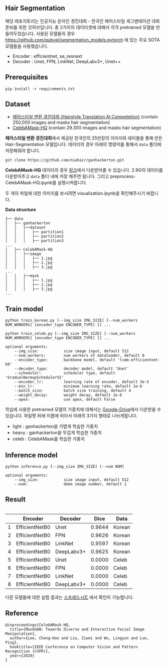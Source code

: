 ## Hair Segmentation 
해당 레포지토리는 인공지능 온라인 경진대회 - 한국인 헤어스타일 세그멘테이션 대회 준비를 위한 깃허브입니다. 총 2가지의 데이터셋에 대해서 각각 pretrained 모델을 만들어두었습니다. 사용된 모델들의 경우 https://github.com/qubvel/segmentation_models.pytorch 에 있는 주요 SOTA 모델들을 사용했습니다. 
- Encoder : efficientnet, se_resnext
- Decoder : Unet, FPN, LinkNet, DeepLabv3+, Unet++

## Prerequisites
`pip install -r requirements.txt` 

## Dataset 
- [헤어스타일 변환 경진대회 (Hairstyle Translation AI Competetion)](https://github.com/niahair/ganhackerton) (contain 250,000 images and masks hair segmentation) 
- [CelebAMask-HQ](https://github.com/switchablenorms/CelebAMask-HQ) (contain 29.300 images and masks hair segmentation)

**헤어스타일 변환 경진대회**에서 제공된 한국인의 25만장의 이미지와 레이블을 통해 만든 Hair-Segmentation 모델입니다. 데이터의 경우 아래의 명령어를 통해서 `data` 폴더에 저장해줘야 합니다. 

`git clone https://github.com/niahair/ganhackerton.git`

**CelebAMask-HQ** 데이터의 경우 [링크](https://drive.google.com/open?id=1badu11NqxGf6qM3PTTooQDJvQbejgbTv)에서 다운받아줄 수 있습니다. 2.9G의 데이터를 다운받아주고 `data` 폴더 내에 저장 해주면 됩니다. 그리고 preprocess-CelebAMask-HQ.ipynb를 실행시켜줍니다. 

두 개의 파일에 대한 이미지를 보시려면 visualization.ipynb을 확인해주시기 바랍니다. 

**Data structure**
```
├── data 
│   ├── ganhackerton
│   │   ├──dataset
│   │   │   ├── partition1
│   │   │   ├── partition2
│   │   │   ├── partition3
...
│   ├── CelebAMask-HQ
│   │   ├──image
│   │   │   ├── 1.jpg
│   │   │   ├── 2.jpg
│   │   │   ├── 3.jpg
...
│   │   ├──mask
│   │   │   ├── 1.jpg
│   │   │   ├── 2.jpg
│   │   │   ├── 3.jpg
...

```


## Train model 

```
python train_korean.py [--img_size IMG_SIZE] [--num_workers NUM_WORKERS] [encoder_type ENCODER_TYPE] [] ...

python train_celeb.py [--img_size IMG_SIZE] [--num_workers NUM_WORKERS] [encoder_type ENCODER_TYPE] [] ...

optional arguments:
    --img_size:           size image input, default 512
    --num_workers:        num workers of dataloader, default 0
    --encoder_type:       backbone model, default 'timm-efficientnet-b0'
    --decoder_type:       decoder model, default 'Unet'
    --scheduler:          scheduler type, default 'GradualWarmupSchedulerV2'
    --encoder_lr:         learning rate of encoder, default 3e-5
    --min_lr:             minimum learning rate, default 1e-6
    --batch_size:         batch size training, default 4
    --weight_decay:       weight decay, default 1e-6
    --apex:               use apex, default False   
```

학습에 사용한 pretrained 모델의 가중치에 대해서는 [Google-Drive](https://drive.google.com/drive/folders/19jm8wjBH6Pf3XJBXfPJ_-CLi5W76fszx?usp=sharing)에서 다운받을 수 있습니다. 파일명 뒤에 이름에 따라서 아래의 3가지 형태로 나뉘게됩니다. 
- light : ganhackerton을 가볍게 학습한 가중치
- heavy : ganhackerton을 무겁게 학습한 가중치
- celeb : CelebAMask를 학습한 가중치 

## Inference model 

```
python inference.py [--img_size IMG_SIZE] [--num NUM] 

optional arguments:
    --img_size:           size image input, default 512
    --num:                demo image number, default 1
```


## Result  

![]()

|   	| Encoder        	| Decoder    	| Dice   	| Data   	|
|---	|----------------	|------------	|--------	|--------	|
| 1 	| EfficientNetB0 	| Unet       	| 0.9644 	| Korean 	|
| 2 	| EfficientNetB0 	| FPN        	| 0.9626 	| Korean 	|
| 3 	| EfficientNetB0 	| LinkNet    	| 0.9597 	| Korean 	|
| 4 	| EfficientNetB0 	| DeepLabv3+ 	| 0.9625 	| Korean 	|
| 5 	| EfficientNetB0 	| Unet       	| 0.0000 	| Celeb  	|
| 6 	| EfficientNetB0 	| FPN        	| 0.0000 	| Celeb  	|
| 7 	| EfficientNetB0 	| LinkNet    	| 0.0000 	| Celeb  	|
| 8 	| EfficientNetB0 	| DeepLabv3+ 	| 0.0000 	| Celeb  	|

다른 모델들에 대한 실험 결과는 [스프레드시트](https://docs.google.com/spreadsheets/d/1-TDV4K2PAI0DBcMOHyV4d1TNtKjO0ORMourQx48rvgA/edit?usp=sharing) 에서 확인이 가능합니다.  

## Reference 
```
@inproceedings{CelebAMask-HQ,
  title={MaskGAN: Towards Diverse and Interactive Facial Image Manipulation},
  author={Lee, Cheng-Han and Liu, Ziwei and Wu, Lingyun and Luo, Ping},
  booktitle={IEEE Conference on Computer Vision and Pattern Recognition (CVPR)},
  year={2020}
}
```
